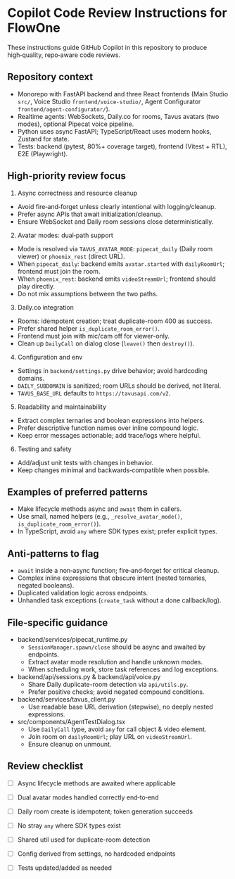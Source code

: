 # Copilot Code Review Instructions for FlowOne

These instructions guide GitHub Copilot in this repository to produce high‑quality, repo‑aware code reviews.

## Repository context
- Monorepo with FastAPI backend and three React frontends (Main Studio `src/`, Voice Studio `frontend/voice-studio/`, Agent Configurator `frontend/agent-configurator/`).
- Realtime agents: WebSockets, Daily.co for rooms, Tavus avatars (two modes), optional Pipecat voice pipeline.
- Python uses async FastAPI; TypeScript/React uses modern hooks, Zustand for state.
- Tests: backend (pytest, 80%+ coverage target), frontend (Vitest + RTL), E2E (Playwright).

## High‑priority review focus
1) Async correctness and resource cleanup
- Avoid fire‑and‑forget unless clearly intentional with logging/cleanup.
- Prefer async APIs that await initialization/cleanup.
- Ensure WebSocket and Daily room sessions close deterministically.

2) Avatar modes: dual‑path support
- Mode is resolved via `TAVUS_AVATAR_MODE`: `pipecat_daily` (Daily room viewer) or `phoenix_rest` (direct URL).
- When `pipecat_daily`: backend emits `avatar.started` with `dailyRoomUrl`; frontend must join the room.
- When `phoenix_rest`: backend emits `videoStreamUrl`; frontend should play directly.
- Do not mix assumptions between the two paths.

3) Daily.co integration
- Rooms: idempotent creation; treat duplicate-room 400 as success.
- Prefer shared helper `is_duplicate_room_error()`.
- Frontend must join with mic/cam off for viewer-only.
- Clean up `DailyCall` on dialog close (`leave()` then `destroy()`).

4) Configuration and env
- Settings in `backend/settings.py` drive behavior; avoid hardcoding domains.
- `DAILY_SUBDOMAIN` is sanitized; room URLs should be derived, not literal.
- `TAVUS_BASE_URL` defaults to `https://tavusapi.com/v2`.

5) Readability and maintainability
- Extract complex ternaries and boolean expressions into helpers.
- Prefer descriptive function names over inline compound logic.
- Keep error messages actionable; add trace/logs where helpful.

6) Testing and safety
- Add/adjust unit tests with changes in behavior.
- Keep changes minimal and backwards‑compatible when possible.

## Examples of preferred patterns
- Make lifecycle methods async and `await` them in callers.
- Use small, named helpers (e.g., `_resolve_avatar_mode()`, `is_duplicate_room_error()`).
- In TypeScript, avoid `any` where SDK types exist; prefer explicit types.

## Anti‑patterns to flag
- `await` inside a non‑async function; fire‑and‑forget for critical cleanup.
- Complex inline expressions that obscure intent (nested ternaries, negated booleans).
- Duplicated validation logic across endpoints.
- Unhandled task exceptions (`create_task` without a done callback/log).

## File‑specific guidance
- backend/services/pipecat_runtime.py
  - `SessionManager.spawn/close` should be async and awaited by endpoints.
  - Extract avatar mode resolution and handle unknown modes.
  - When scheduling work, store task references and log exceptions.
- backend/api/sessions.py & backend/api/voice.py
  - Share Daily duplicate-room detection via `api/utils.py`.
  - Prefer positive checks; avoid negated compound conditions.
- backend/services/tavus_client.py
  - Use readable base URL derivation (stepwise), no deeply nested expressions.
- src/components/AgentTestDialog.tsx
  - Use `DailyCall` type, avoid `any` for call object & video element.
  - Join room on `dailyRoomUrl`; play URL on `videoStreamUrl`.
  - Ensure cleanup on unmount.

## Review checklist
- [ ] Async lifecycle methods are awaited where applicable
- [ ] Dual avatar modes handled correctly end‑to‑end
- [ ] Daily room create is idempotent; token generation succeeds
- [ ] No stray `any` where SDK types exist
- [ ] Shared util used for duplicate-room detection
- [ ] Config derived from settings, no hardcoded endpoints
- [ ] Tests updated/added as needed

